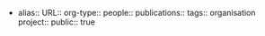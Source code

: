 - alias::
  URL::
  org-type::
  people::
  publications:: 
  tags:: organisation
  project::
  public:: true